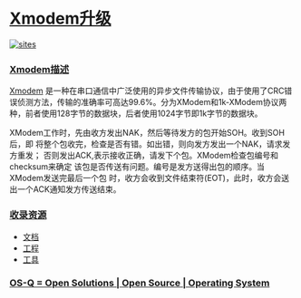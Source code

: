 ﻿# [Xmodem升级](https://github.com/OS-Q/W40)

[![sites](http://182.61.61.133/link/resources/OSQ.png)](http://www.OS-Q.com)

### [Xmodem描述](https://github.com/OS-Q/W40/wiki)

[Xmodem](https://github.com/OS-Q/W40) 是一种在串口通信中广泛使用的异步文件传输协议，由于使用了CRC错误侦测方法，传输的准确率可高达99.6%。分为XModem和1k-XModem协议两种，前者使用128字节的数据块，后者使用1024字节即1k字节的数据块。

 XModem工作时，先由收方发出NAK，然后等待发方的包开始SOH。收到SOH后，即 将整个包收完，检查是否有错。如出错，则向发方发出一个NAK，请求发方重发； 否则发出ACK,表示接收正确，请发下个包。XModem检查包编号和checksum来确定 该包是否传送有问题。编号是发方送得出包的顺序。当XModem发送完最后一个包 时，收方会收到文件结束符(EOT)，此时，收方会送出一个ACK通知发方传送结束。

### [收录资源](https://github.com/OS-Q/)

* [文档](docs/)
* [工程](project/)
* [工具](software/)

### [OS-Q = Open Solutions | Open Source | Operating System ](http://www.OS-Q.com/Xmodem)
